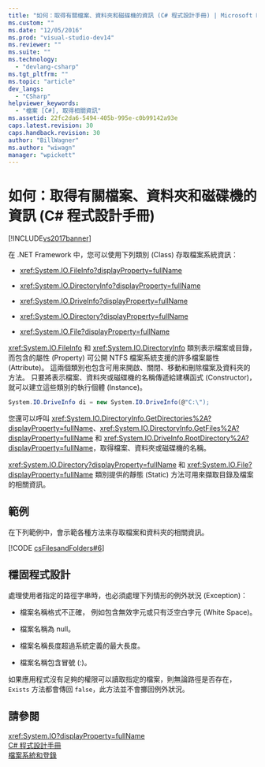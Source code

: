 ```yaml
---
title: "如何：取得有關檔案、資料夾和磁碟機的資訊 (C# 程式設計手冊) | Microsoft Docs"
ms.custom: ""
ms.date: "12/05/2016"
ms.prod: "visual-studio-dev14"
ms.reviewer: ""
ms.suite: ""
ms.technology: 
  - "devlang-csharp"
ms.tgt_pltfrm: ""
ms.topic: "article"
dev_langs: 
  - "CSharp"
helpviewer_keywords: 
  - "檔案 [C#], 取得相關資訊"
ms.assetid: 22fc2da6-5494-405b-995e-c0b99142a93e
caps.latest.revision: 30
caps.handback.revision: 30
author: "BillWagner"
ms.author: "wiwagn"
manager: "wpickett"
---
```

# 如何：取得有關檔案、資料夾和磁碟機的資訊 (C# 程式設計手冊)
[!INCLUDE[vs2017banner](../../../csharp/includes/vs2017banner.md)]

在 .NET Framework 中，您可以使用下列類別 \(Class\) 存取檔案系統資訊：  
  
-   <xref:System.IO.FileInfo?displayProperty=fullName>  
  
-   <xref:System.IO.DirectoryInfo?displayProperty=fullName>  
  
-   <xref:System.IO.DriveInfo?displayProperty=fullName>  
  
-   <xref:System.IO.Directory?displayProperty=fullName>  
  
-   <xref:System.IO.File?displayProperty=fullName>  
  
 <xref:System.IO.FileInfo> 和 <xref:System.IO.DirectoryInfo> 類別表示檔案或目錄，而包含的屬性 \(Property\) 可公開 NTFS 檔案系統支援的許多檔案屬性 \(Attribute\)。  這兩個類別也包含可用來開啟、關閉、移動和刪除檔案及資料夾的方法。  只要將表示檔案、資料夾或磁碟機的名稱傳遞給建構函式 \(Constructor\)，就可以建立這些類別的執行個體 \(Instance\)。  
  
```c#  
System.IO.DriveInfo di = new System.IO.DriveInfo(@"C:\");  
```  
  
 您還可以呼叫 <xref:System.IO.DirectoryInfo.GetDirectories%2A?displayProperty=fullName>、<xref:System.IO.DirectoryInfo.GetFiles%2A?displayProperty=fullName> 和 <xref:System.IO.DriveInfo.RootDirectory%2A?displayProperty=fullName>，取得檔案、資料夾或磁碟機的名稱。  
  
 <xref:System.IO.Directory?displayProperty=fullName> 和 <xref:System.IO.File?displayProperty=fullName> 類別提供的靜態 \(Static\) 方法可用來擷取目錄及檔案的相關資訊。  
  
## 範例  
 在下列範例中，會示範各種方法來存取檔案和資料夾的相關資訊。  
  
 [!CODE [csFilesandFolders#6](../CodeSnippet/VS_Snippets_VBCSharp/csFilesAndFolders#6)]  
  
## 穩固程式設計  
 處理使用者指定的路徑字串時，也必須處理下列情形的例外狀況 \(Exception\)：  
  
-   檔案名稱格式不正確，  例如包含無效字元或只有泛空白字元 \(White Space\)。  
  
-   檔案名稱為 null。  
  
-   檔案名稱長度超過系統定義的最大長度。  
  
-   檔案名稱包含冒號 \(:\)。  
  
 如果應用程式沒有足夠的權限可以讀取指定的檔案，則無論路徑是否存在，`Exists` 方法都會傳回 `false`，此方法並不會擲回例外狀況。  
  
## 請參閱  
 <xref:System.IO?displayProperty=fullName>   
 [C\# 程式設計手冊](../../../csharp/programming-guide/index.md)   
 [檔案系統和登錄](../../../csharp/programming-guide/file-system/file-system-and-the-registry.md)